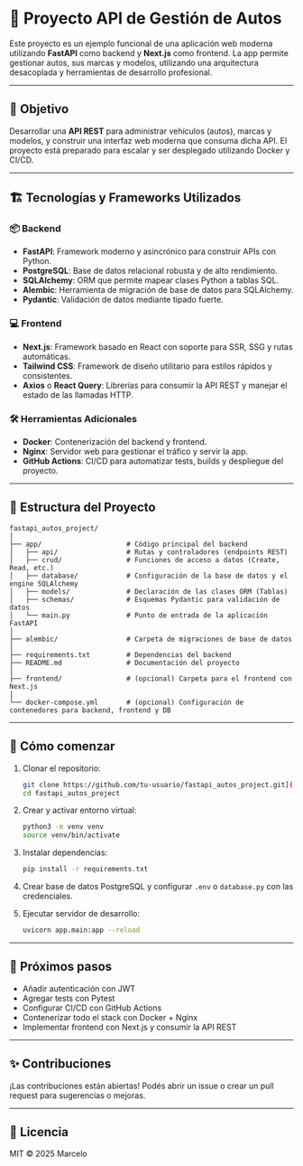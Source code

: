 # 🚗 Proyecto API de Gestión de Autos

Este proyecto es un ejemplo funcional de una aplicación web moderna utilizando **FastAPI** como backend y **Next.js** como frontend. La app permite gestionar autos, sus marcas y modelos, utilizando una arquitectura desacoplada y herramientas de desarrollo profesional.

---

## 🧠 Objetivo

Desarrollar una **API REST** para administrar vehículos (autos), marcas y modelos, y construir una interfaz web moderna que consuma dicha API. El proyecto está preparado para escalar y ser desplegado utilizando Docker y CI/CD.

---

## 🏗️ Tecnologías y Frameworks Utilizados

### 📦 Backend

- **FastAPI**: Framework moderno y asincrónico para construir APIs con Python.
- **PostgreSQL**: Base de datos relacional robusta y de alto rendimiento.
- **SQLAlchemy**: ORM que permite mapear clases Python a tablas SQL.
- **Alembic**: Herramienta de migración de base de datos para SQLAlchemy.
- **Pydantic**: Validación de datos mediante tipado fuerte.

### 💻 Frontend

- **Next.js**: Framework basado en React con soporte para SSR, SSG y rutas automáticas.
- **Tailwind CSS**: Framework de diseño utilitario para estilos rápidos y consistentes.
- **Axios** o **React Query**: Librerías para consumir la API REST y manejar el estado de las llamadas HTTP.

### 🛠️ Herramientas Adicionales

- **Docker**: Contenerización del backend y frontend.
- **Nginx**: Servidor web para gestionar el tráfico y servir la app.
- **GitHub Actions**: CI/CD para automatizar tests, builds y despliegue del proyecto.

---

## 📁 Estructura del Proyecto

```text
fastapi_autos_project/
│
├── app/                     # Código principal del backend
│   ├── api/                 # Rutas y controladores (endpoints REST)
│   ├── crud/                # Funciones de acceso a datos (Create, Read, etc.)
│   ├── database/            # Configuración de la base de datos y el engine SQLAlchemy
│   ├── models/              # Declaración de las clases ORM (Tablas)
│   ├── schemas/             # Esquemas Pydantic para validación de datos
│   └── main.py              # Punto de entrada de la aplicación FastAPI
│
├── alembic/                 # Carpeta de migraciones de base de datos
│
├── requirements.txt         # Dependencias del backend
├── README.md                # Documentación del proyecto
│
├── frontend/                # (opcional) Carpeta para el frontend con Next.js
│
└── docker-compose.yml       # (opcional) Configuración de contenedores para backend, frontend y DB
```

---

## 🚀 Cómo comenzar

1. Clonar el repositorio:
   ```bash
   git clone https://github.com/tu-usuario/fastapi_autos_project.git](https://github.com/marcelofassi/CarSalesPOC.git
   cd fastapi_autos_project
   ```

2. Crear y activar entorno virtual:
   ```bash
   python3 -m venv venv
   source venv/bin/activate
   ```

3. Instalar dependencias:
   ```bash
   pip install -r requirements.txt
   ```

4. Crear base de datos PostgreSQL y configurar `.env` o `database.py` con las credenciales.

5. Ejecutar servidor de desarrollo:
   ```bash
   uvicorn app.main:app --reload
   ```

---

## 🧪 Próximos pasos

- Añadir autenticación con JWT
- Agregar tests con Pytest
- Configurar CI/CD con GitHub Actions
- Contenerizar todo el stack con Docker + Nginx
- Implementar frontend con Next.js y consumir la API REST

---

## ✨ Contribuciones

¡Las contribuciones están abiertas! Podés abrir un issue o crear un pull request para sugerencias o mejoras.

---

## 📜 Licencia

MIT © 2025 Marcelo
